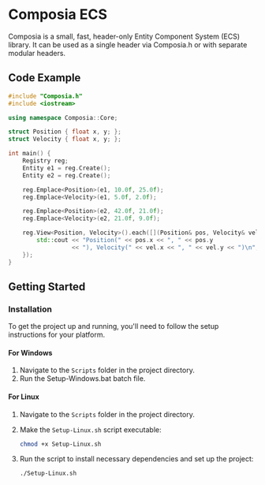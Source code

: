 # Composia ECS

Composia is a small, fast, header-only Entity Component System (ECS) library.
It can be used as a single header via Composia.h or with separate modular headers. 

## Code Example
```cpp
#include "Composia.h"
#include <iostream>

using namespace Composia::Core;

struct Position { float x, y; };
struct Velocity { float x, y; };

int main() {
    Registry reg;
    Entity e1 = reg.Create();
    Entity e2 = reg.Create();

    reg.Emplace<Position>(e1, 10.0f, 25.0f);
    reg.Emplace<Velocity>(e1, 5.0f, 2.0f);

    reg.Emplace<Position>(e2, 42.0f, 21.0f);
    reg.Emplace<Velocity>(e2, 21.0f, 9.0f);

    reg.View<Position, Velocity>().each([](Position& pos, Velocity& vel) {
        std::cout << "Position(" << pos.x << ", " << pos.y
                  << "), Velocity(" << vel.x << ", " << vel.y << ")\n";
    });
}
```
## Getting Started

### Installation

To get the project up and running, you'll need to follow the setup instructions for your platform.

#### For Windows
1. Navigate to the `Scripts` folder in the project directory.
2. Run the Setup-Windows.bat batch file.

#### For Linux

1. Navigate to the `Scripts` folder in the project directory.

2. Make the `Setup-Linux.sh` script executable:
   
   ```bash
   chmod +x Setup-Linux.sh

3. Run the script to install necessary dependencies and set up the project:
   ```bash
   ./Setup-Linux.sh

